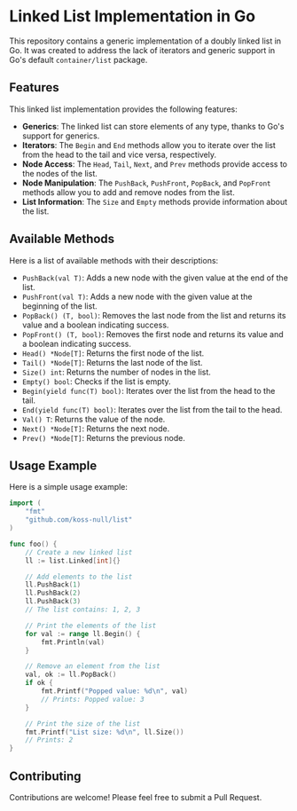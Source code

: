 # Linked List Implementation in Go

This repository contains a generic implementation of a doubly linked list in Go. It was created to address the lack of iterators and generic support in Go's default `container/list` package.

## Features

This linked list implementation provides the following features:

- **Generics**: The linked list can store elements of any type, thanks to Go's support for generics.
- **Iterators**: The `Begin` and `End` methods allow you to iterate over the list from the head to the tail and vice versa, respectively.
- **Node Access**: The `Head`, `Tail`, `Next`, and `Prev` methods provide access to the nodes of the list.
- **Node Manipulation**: The `PushBack`, `PushFront`, `PopBack`, and `PopFront` methods allow you to add and remove nodes from the list.
- **List Information**: The `Size` and `Empty` methods provide information about the list.

## Available Methods

Here is a list of available methods with their descriptions:

- `PushBack(val T)`: Adds a new node with the given value at the end of the list.
- `PushFront(val T)`: Adds a new node with the given value at the beginning of the list.
- `PopBack() (T, bool)`: Removes the last node from the list and returns its value and a boolean indicating success.
- `PopFront() (T, bool)`: Removes the first node and returns its value and a boolean indicating success.
- `Head() *Node[T]`: Returns the first node of the list.
- `Tail() *Node[T]`: Returns the last node of the list.
- `Size() int`: Returns the number of nodes in the list.
- `Empty() bool`: Checks if the list is empty.
- `Begin(yield func(T) bool)`: Iterates over the list from the head to the tail.
- `End(yield func(T) bool)`: Iterates over the list from the tail to the head.
- `Val() T`: Returns the value of the node.
- `Next() *Node[T]`: Returns the next node.
- `Prev() *Node[T]`: Returns the previous node.

## Usage Example

Here is a simple usage example:

```go
import (
	"fmt"
	"github.com/koss-null/list"
)

func foo() {
	// Create a new linked list
	ll := list.Linked[int]{}

	// Add elements to the list
	ll.PushBack(1)
	ll.PushBack(2)
	ll.PushBack(3)
	// The list contains: 1, 2, 3

	// Print the elements of the list
	for val := range ll.Begin() {
		fmt.Println(val)
	}

	// Remove an element from the list
	val, ok := ll.PopBack()
	if ok {
		fmt.Printf("Popped value: %d\n", val)
		// Prints: Popped value: 3
	}

	// Print the size of the list
	fmt.Printf("List size: %d\n", ll.Size())
	// Prints: 2
}
```

## Contributing 

Contributions are welcome! Please feel free to submit a Pull Request.
